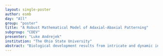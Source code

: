 ```yaml
---
layout: single-poster
author: esmb
day: "All"
group: "poster"
title: "A Robust Mathematical Model of Adaxial-Abaxial Patterning"
subgroup: "CDEV"
presenter: "Luke Andrejek"
institution: "The Ohio State University"
abstract: "Biological development results from intricate and dynamic interactions between members of gene regulatory networks. This is exemplified by the production of flat leaf architecture. Leaves flatten by driving growth along the boundary between their adaxial (top) and abaxial (bottom) domains. These domains are generated by interactions between a complex network of transcription factors and small RNAs. Despite its complexity, flat leaf production is robust to genetic and environmental noise. To help us study this system, we mathematically modeled the determinants and interactions that pattern the adaxial-abaxial boundary. Our model recapitulates observations of adaxial-abaxial patterning and small RNA-target interactions. Positioning of the adaxial-abaxial boundary is highly robust to noise in the model. Furthermore, we identify degradation rates as possible factors contributing to robustness of adaxial-abaxial patterning."
---
```

